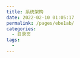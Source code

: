 ```yaml
---
title: 系统架构
date: 2022-02-10 01:05:17
permalink: /pages/ebe1ab/
categories:
  - 目录页
tags:
  - 
---
```

